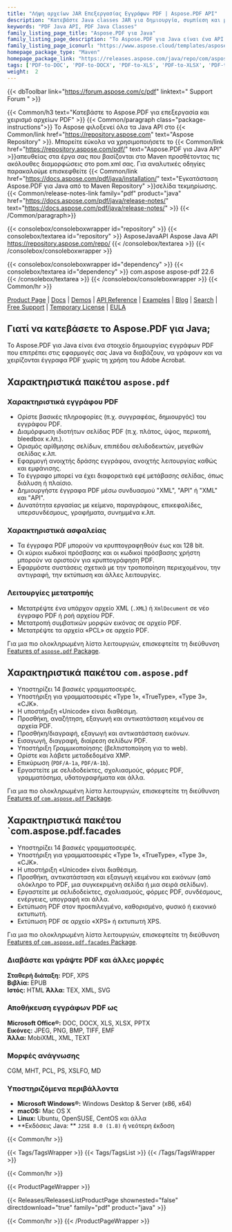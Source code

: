 ```yaml
---
title: "Λήψη αρχείων JAR Επεξεργασίας Εγγράφων PDF | Aspose.PDF API"
description: "Κατεβάστε Java classes JAR για δημιουργία, συμπίεση και μετατροπή αρχείων PDF. Υποστηρίζει προσαρμοσμένες γραμματοσειρές, JavaScript, σελιδοδείκτες, εικόνες, εξαγωγή, σχολιασμό, φόρμες και εκτύπωση."
keywords: "PDF Java API, PDF Java Classes"
family_listing_page_title: "Aspose.PDF για Java"
family_listing_page_description: "Το Aspose.PDF για Java είναι ένα API δημιουργίας εγγράφων PDF που επιτρέπει στις εφαρμογές Java να διαβάζουν, να γράφουν και να χειρίζονται έγγραφα PDF χωρίς τη χρήση του Adobe Acrobat. Υποστηρίζει εργασία με PDF, XFA, TXT, HTML, PCL, XML, XPS και μορφές αρχείων εικόνας."
family_listing_page_iconurl: "https://www.aspose.cloud/templates/aspose/App_Themes/V3/images/pdf/272x272/aspose_pdf-for-java-min.png"
homepage_package_type: "Maven"
homepage_package_link: "https://releases.aspose.com/java/repo/com/aspose/aspose-pdf/"
tags: ['PDF-to-DOC', 'PDF-to-DOCX', 'PDF-to-XLS', 'PDF-to-XLSX', 'PDF-to-PPTX', 'PDF-to-TIFF', 'PDF-to-SVG', 'PDF-to-EPUB', 'PDF-to-LaTeX', 'PDF-to-TeX', 'PDF-to-TXT', 'PDF-to-XPS', 'PDFA-to-PDF']
weight:  2
---
```


{{< dbToolbar link="https://forum.aspose.com/c/pdf" linktext=" Support Forum " >}}

{{< Common/h3 text="Κατεβάστε το Aspose.PDF για επεξεργασία και χειρισμό αρχείων PDF"  >}}
{{< Common/paragraph class="package-instructions">}}
Το Aspose φιλοξενεί όλα τα Java API στο
{{< Common/link href="https://repository.aspose.com" text="Aspose Repository"  >}}. Μπορείτε εύκολα να χρησιμοποιήσετε το
{{< Common/link href="https://repository.aspose.com/pdf/" text="Aspose.PDF για Java API"  >}}απευθείας στα έργα σας που βασίζονται στο Maven προσθέτοντας τις ακόλουθες διαμορφώσεις στο pom.xml σας. Για αναλυτικές οδηγίες παρακαλούμε επισκεφθείτε
{{< Common/link href="https://docs.aspose.com/pdf/java/installation/" text="Εγκατάσταση Aspose.PDF για Java από το Maven Repository"  >}}σελίδα τεκμηρίωσης.
{{< Common/release-notes-link family="pdf" product="java" href="https://docs.aspose.com/pdf/java/release-notes/" text="https://docs.aspose.com/pdf/java/release-notes/"  >}}
{{< /Common/paragraph>}}

{{< consolebox/consoleboxwrapper id="repository" >}}
   {{< consolebox/textarea id="repository" >}} 
      <repository>
      <id>AsposeJavaAPI</id>
      <name>Aspose Java API</name>
      <url>https://repository.aspose.com/repo/</url>
      </repository> 
   {{< /consolebox/textarea >}}
{{< /consolebox/consoleboxwrapper >}}

{{< consolebox/consoleboxwrapper id="dependency" >}}
   {{< consolebox/textarea id="dependency" >}}
      <dependency>
      <groupId>com.aspose</groupId>
      <artifactId>aspose-pdf</artifactId>
      <version>22.6</version>
      </dependency>
   {{< /consolebox/textarea >}}
{{< /consolebox/consoleboxwrapper >}}
{{< Common/hr >}}

[Product Page](https://products.aspose.com/pdf/java) | [Docs](https://docs.aspose.com/pdf/java/) | [Demos](https://products.aspose.app/pdf/family) | [API Reference](https://reference.aspose.com/pdf/java) | [Examples](https://github.com/aspose-pdf/Aspose.PDF-for-Java/tree/master/Examples) | [Blog](https://blog.aspose.com/category/pdf/) | [Search](https://search.aspose.com/) | [Free Support](https://forum.aspose.com/c/pdf) | [Temporary License](https://purchase.aspose.com/temporary-license) | [EULA](https://about.aspose.com/legal/eula/)

## Γιατί να κατεβάσετε το Aspose.PDF για Java;

Το Aspose.PDF για Java είναι ένα στοιχείο δημιουργίας εγγράφων PDF που επιτρέπει στις εφαρμογές σας Java να διαβάζουν, να γράφουν και να χειρίζονται έγγραφα PDF χωρίς τη χρήση του Adobe Acrobat.

## Χαρακτηριστικά πακέτου `aspose.pdf`

### Χαρακτηριστικά εγγράφου PDF

- Ορίστε βασικές πληροφορίες (π.χ. συγγραφέας, δημιουργός) του εγγράφου PDF.
- Διαμόρφωση ιδιοτήτων σελίδας PDF (π.χ. πλάτος, ύψος, περικοπή, bleedbox κ.λπ.).
- Ορισμός αρίθμησης σελίδων, επιπέδου σελιδοδεικτών, μεγεθών σελίδας κ.λπ.
- Εφαρμογή ανοιχτής δράσης εγγράφου, ανοιχτής λειτουργίας καθώς και εμφάνισης.
- Το έγγραφο μπορεί να έχει διαφορετικά εφέ μετάβασης σελίδας, όπως διάλυση ή πλαίσιο.
- Δημιουργήστε έγγραφα PDF μέσω συνδυασμού "XML", "API" ή "XML" και "API".
- Δυνατότητα εργασίας με κείμενο, παραγράφους, επικεφαλίδες, υπερσυνδέσμους, γραφήματα, συνημμένα κ.λπ.

### Χαρακτηριστικά ασφαλείας

- Τα έγγραφα PDF μπορούν να κρυπτογραφηθούν έως και 128 bit.
- Οι κύριοι κωδικοί πρόσβασης και οι κωδικοί πρόσβασης χρήστη μπορούν να οριστούν για κρυπτογράφηση PDF.
- Εφαρμόστε συστάσεις σχετικά με την τροποποίηση περιεχομένου, την αντιγραφή, την εκτύπωση και άλλες λειτουργίες.

### Λειτουργίες μετατροπής

- Μετατρέψτε ένα υπάρχον αρχείο XML (`.XML`) ή `XmlDocument` σε νέο έγγραφο PDF ή ροή αρχείου PDF.
- Μετατροπή συμβατικών μορφών εικόνας σε αρχείο PDF.
- Μετατρέψτε τα αρχεία «PCL» σε αρχείο PDF.

Για μια πιο ολοκληρωμένη λίστα λειτουργιών, επισκεφτείτε τη διεύθυνση [Features of `aspose.pdf` Package](https://docs.aspose.com/pdf/java/features-of-aspose-pdf-package/).

## Χαρακτηριστικά πακέτου `com.aspose.pdf`

- Υποστηρίζει 14 βασικές γραμματοσειρές.
- Υποστήριξη για γραμματοσειρές «Type 1», «TrueType», «Type 3», «CJK».
- Η υποστήριξη «Unicode» είναι διαθέσιμη.
- Προσθήκη, αναζήτηση, εξαγωγή και αντικατάσταση κειμένου σε αρχεία PDF.
- Προσθήκη/διαγραφή, εξαγωγή και αντικατάσταση εικόνων.
- Εισαγωγή, διαγραφή, διαίρεση σελίδων PDF.
- Υποστήριξη Γραμμικοποίησης (βελτιστοποίηση για το web).
- Ορίστε και λάβετε μεταδεδομένα XMP.
- Επικύρωση (`PDF/A-1a`, `PDF/A-1b`).
- Εργαστείτε με σελιδοδείκτες, σχολιασμούς, φόρμες PDF, γραμματόσημα, υδατογραφήματα και άλλα.

Για μια πιο ολοκληρωμένη λίστα λειτουργιών, επισκεφτείτε τη διεύθυνση [Features of `com.aspose.pdf` Package](https://docs.aspose.com/pdf/java/features-of-com-aspose-pdf-package/).

## Χαρακτηριστικά πακέτου `com.aspose.pdf.facades

- Υποστηρίζει 14 βασικές γραμματοσειρές.
- Υποστήριξη για γραμματοσειρές «Type 1», «TrueType», «Type 3», «CJK».
- Η υποστήριξη «Unicode» είναι διαθέσιμη.
- Προσθήκη, αντικατάσταση και εξαγωγή κειμένου και εικόνων (από ολόκληρο το PDF, μια συγκεκριμένη σελίδα ή μια σειρά σελίδων).
- Εργαστείτε με σελιδοδείκτες, σχολιασμούς, φόρμες PDF, συνδέσμους, ενέργειες, υπογραφή και άλλα.
- Εκτύπωση PDF στον προεπιλεγμένο, καθορισμένο, φυσικό ή εικονικό εκτυπωτή.
- Εκτύπωση PDF σε αρχείο «XPS» ή εκτυπωτή XPS.

Για μια πιο ολοκληρωμένη λίστα λειτουργιών, επισκεφτείτε τη διεύθυνση [Features of `com.aspose.pdf.facades` Package](https://docs.aspose.com/pdf/java/features-of-com-aspose-pdf-facades-package/).

### Διαβάστε και γράψτε PDF και άλλες μορφές

**Σταθερή διάταξη:** PDF, XPS\
**Βιβλία:** EPUB\
**Ιστός:** HTML
**Άλλα:** TEX, XML, SVG

### Αποθήκευση εγγράφων PDF ως

**Microsoft Office®:** DOC, DOCX, XLS, XLSX, PPTX\
**Εικόνες:** JPEG, PNG, BMP, TIFF, EMF\
**Άλλα:** MobiXML, XML, TEXT

### Μορφές ανάγνωσης

CGM, MHT, PCL, PS, XSLFO, MD

### Υποστηριζόμενα περιβάλλοντα

- **Microsoft Windows®:** Windows Desktop & Server (x86, x64)
- **macOS:** Mac OS X
- **Linux:** Ubuntu, OpenSUSE, CentOS και άλλα
- **Εκδόσεις Java: ** `J2SE 8.0 (1.8)` ή νεότερη έκδοση

{{< Common/hr >}}

{{< Tags/TagsWrapper >}}
 {{< Tags/TagsList >}}
{{< /Tags/TagsWrapper >}}

{{< Common/hr >}}

{{< ProductPageWrapper >}}
<!-- ReleasesListProductPage-->
   {{< Releases/ReleasesListProductPage shownested="false"  directdownload="true" family="pdf" product="java" >}}
<!-- /ReleasesListProductPage-->
{{< Common/hr >}}
{{< /ProductPageWrapper >}}

